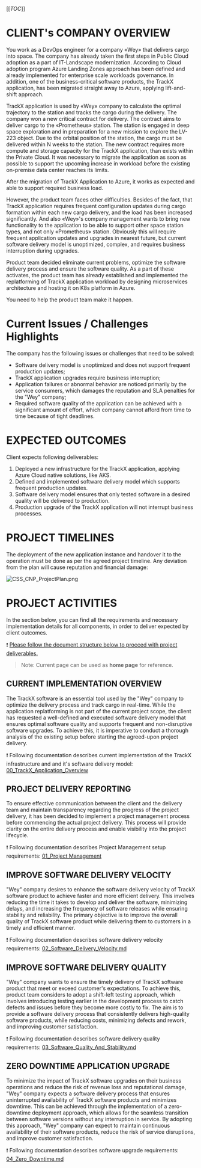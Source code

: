 [[_TOC_]]

# CLIENT's COMPANY OVERVIEW

You work as a DevOps engineer for a company «Wey» that delivers cargo into space. The company has already taken the first steps in Public Cloud adoption as a part of IT-Landscape modernization. According to Cloud adoption program Azure Landing Zones approach has been defined and already implemented for enterprise scale workloads governance. In addition, one of the business-critical software products, the TrackX application, has been migrated straight away to Azure, applying lift-and-shift approach.  

TrackX application is used by «Wey» company to calculate the optimal trajectory to the station and tracks the cargo during the delivery. The company won a new critical contract for delivery. The contract aims to deliver cargo to the «Prometheus» station. The station is engaged in deep space exploration and in preparation for a new mission to explore the LV-223 object. Due to the orbital position of the station, the cargo must be delivered within N weeks to the station. The new contract requires more compute and storage capacity for the TrackX application, than exists within the Private Cloud. It was necessary to migrate the application as soon as possible to support the upcoming increase in workload before the existing on-premise data center reaches its limits.  

After the migration of TrackX Application to Azure, it works as expected and able to support required business load.

However, the product team faces other difficulties. Besides of the fact, that TrackX application requires frequent configuration updates during cargo formation within each new cargo delivery, and the load has been increased significantly. And also «Wey»'s company management wants to bring new functionality to the application to be able to support other space station types, and not only «Prometheus» station. Obviously this will require frequent application updates and upgrades in nearest future, but current software delivery model is unoptimized, complex, and requires business interruption during upgrades.

Product team decided eliminate current problems, optimize the software delivery process and ensure the software quality. As a part of these activates, the product team has already established and implemented the replatforming of TrackX application workload by designing microservices architecture and hosting it on K8s platform in Azure.

You need to help the product team make it happen.

# Current Issues / Challenges Highlights

The company has the following issues or challenges that need to be solved:

- Software delivery model is unoptimized and does not support frequent production updates;
- TrackX application upgrades require business interruption;
- Application failures or abnormal behavior are noticed primarily by the service consumers, which damages the reputation and SLA penalties for the "Wey" company;
- Required software quality of the application can be achieved with a significant amount of effort, which company cannot afford from time to time because of tight deadlines.

# EXPECTED OUTCOMES

Client expects following deliverables:  

1. Deployed a new infrastructure for the TrackX application, applying Azure Cloud native solutions, like AKS.
2. Defined and implemented software delivery model which supports frequent production updates.
3. Software delivery model ensures that only tested software in a desired quality will be delivered to production.
4. Production upgrade of the TrackX application will not interrupt business processes.

# PROJECT TIMELINES

The deployment of the new application instance and handover it to the operation must be done as per the agreed project timeline. Any deviation from the plan will cause reputation and financial damage:

![CSS_CNP_ProjectPlan.png](/.attachments/CSS_CNP_ProjectPlan.png)

# PROJECT ACTIVITIES

In the section below, you can find all the requirements and necessary implementation details for all components, in order to deliver expected by client outcomes.

:heavy_exclamation_mark: <u>Please follow the document structure below to procced with project deliverables.</u>  

> Note: Current page can be used as **home page** for reference.

## CURRENT IMPLEMENTATION OVERVIEW

The TrackX software is an essential tool used by the "Wey" company to optimize the delivery process and track cargo in real-time. While the application replatforming is not part of the current project scope, the client has requested a well-defined and executed software delivery model that ensures optimal software quality and supports frequent and non-disruptive software upgrades. To achieve this, it is imperative to conduct a thorough analysis of the existing setup before starting the agreed-upon project delivery.

:heavy_exclamation_mark: Following documentation describes current implementation of the TrackX infrastructure and and it's software delivery model: [00_TrackX_Application_Overview](/Cloud-Native-Pipelines-Project/00_TrackX_Application_Overview.md)

## PROJECT DELIVERY REPORTING

To ensure effective communication between the client and the delivery team and maintain transparency regarding the progress of the project delivery, it has been decided to implement a project management process before commencing the actual project delivery. This process will provide clarity on the entire delivery process and enable visibility into the project lifecycle.

:heavy_exclamation_mark: Following documentation describes Project Management setup requirements: [01_Project Management](/Cloud-Native-Pipelines-Project/01_Project-Management.md)

## IMPROVE SOFTWARE DELIVERY VELOCITY

"Wey" company desires to enhance the software delivery velocity of TrackX software product to achieve faster and more efficient delivery. This involves reducing the time it takes to develop and deliver the software, minimizing delays, and increasing the frequency of software releases while ensuring stability and reliability. The primary objective is to improve the overall quality of TrackX software product while delivering them to customers in a timely and efficient manner.

:heavy_exclamation_mark: Following documentation describes software delivery velocity requirements: [02_Software_Delivery_Velocity.md](/Cloud-Native-Pipelines-Project/02_Software_Delivery_Velocity.md)

## IMPROVE SOFTWARE DELIVERY QUALITY

"Wey" company wants to ensure the timely delivery of TrackX software product that meet or exceed customer's expectations. To achieve this, product team considers to adopt a shift-left testing approach, which involves introducing testing earlier in the development process to catch defects and issues before they become more costly to fix. The aim is to provide a software delivery process that consistently delivers high-quality software products, while reducing costs, minimizing defects and rework, and improving customer satisfaction.

:heavy_exclamation_mark: Following documentation describes software delivery quality requirements: [03_Software_Quality_And_Stability.md](/Cloud-Native-Pipelines-Project/03_Software_Quality_And_Stability.md)

## ZERO DOWNTIME APPLICATION UPGRADE

To minimize the impact of TrackX software upgrades on their business operations and reduce the risk of revenue loss and reputational damage, "Wey" company expects a software delivery process that ensures uninterrupted availability of TrackX software products and minimizes downtime. This can be achieved through the implementation of a zero-downtime deployment approach, which allows for the seamless transition between software versions without any interruption in service. By adopting this approach, "Wey" company can expect to maintain continuous availability of their software products, reduce the risk of service disruptions, and improve customer satisfaction.

:heavy_exclamation_mark: Following documentation describes software upgrade requirements: [04_Zero_Downtime.md](/Cloud-Native-Pipelines-Project/04_Zero_Downtime.md)